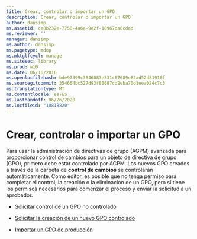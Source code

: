 ```yaml
---
title: Crear, controlar o importar un GPO
description: Crear, controlar o importar un GPO
author: dansimp
ms.assetid: ce8b232e-7758-4a6a-9e2f-18967da6cdad
ms.reviewer: ''
manager: dansimp
ms.author: dansimp
ms.pagetype: mdop
ms.mktglfcycl: manage
ms.sitesec: library
ms.prod: w10
ms.date: 06/16/2016
ms.openlocfilehash: bde97399c3846883e331c67689e82ad52d81916f
ms.sourcegitcommit: 354664bc527d93f80687cd2eba70d1eea024c7c3
ms.translationtype: MT
ms.contentlocale: es-ES
ms.lasthandoff: 06/26/2020
ms.locfileid: "10818820"
---
```

# Crear, controlar o importar un GPO


Para usar la administración de directivas de grupo (AGPM) avanzada para proporcionar control de cambios para un objeto de directiva de grupo (GPO), primero debe estar controlado por AGPM. Los nuevos GPO creados a través de la carpeta de **control de cambios** se controlarán automáticamente. Como editor, es posible que no tenga permiso para completar el control, la creación o la eliminación de un GPO, pero sí tiene los permisos necesarios para comenzar el proceso y enviar la solicitud a un aprobador.

-   [Solicitar control de un GPO no controlado](request-control-of-an-uncontrolled-gpo-agpm30ops.md)

-   [Solicitar la creación de un nuevo GPO controlado](request-the-creation-of-a-new-controlled-gpo-agpm30ops.md)

-   [Importar un GPO de producción](import-a-gpo-from-production-agpm30ops.md)

 

 





